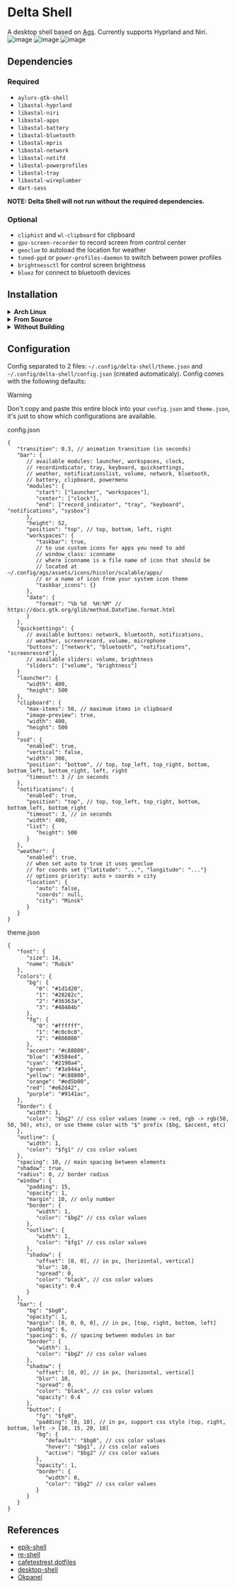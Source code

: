 # Delta Shell

A desktop shell based on [Ags](https://github.com/Aylur/ags). Currently supports Hyprland and Niri.
![image](https://i.imgur.com/Y6stuGl.png)
![image](https://i.imgur.com/hBdbgCe.png)
![image](https://i.imgur.com/tUD8NLv.png)

## Dependencies

### Required

- `aylurs-gtk-shell`
- `libastal-hyprland`
- `libastal-niri`
- `libastal-apps`
- `libastal-battery`
- `libastal-bluetooth`
- `libastal-mpris`
- `libastal-network`
- `libastal-notifd`
- `libastal-powerprofiles`
- `libastal-tray`
- `libastal-wireplumber`
- `dart-sass`

**NOTE: Delta Shell will not run without the required dependencies.**

### Optional

- `cliphist` and `wl-clipboard` for clipboard
- `gpu-screen-recorder` to record screen from control center
- `geoclue` to autoload the location for weather
- `tuned-ppd` or `power-profiles-daemon` to switch between power profiles
- `brightnessctl` for control screen brightness
- `bluez` for connect to bluetooth devices

## Installation

<details>
<summary><b>Arch Linux</b></summary>

1. Installation dependencies and delta-shell

```bash
yay -S delta-shell-git libastal-niri-git aylurs-gtk-shell-git libastal-meta brightnessctl dart-sass fd bluez tuned-ppd cliphist gpu-screen-recorder wl-clipboard
```

2. Run and usage with command

```bash
delta-shell
```

</details>

<details>
<summary><b>From Source</b></summary>

1. Build the delta-shell

```bash
git clone https://github.com/Sinomor/delta-shell.git
cd delta-shell
meson setup build
meson install -C build
```

2. Run and usage with command

```bash
delta-shell
```

</details>

<details>
<summary><b>Without Building</b></summary>

1. Clone and run

```bash
git clone https://github.com/Sinomor/delta-shell.git
cd delta-shell
./run-dev.sh
```

2. Usage with command

```bash
astal -i delta-shell *command*
```

</details>

## Configuration

Config separated to 2 files: `~/.config/delta-shell/theme.json` and `~/.config/delta-shell/config.json` (created automaticaly).
Config comes with the following defaults:

> [!WARNING]
> Don't copy and paste this entire block into your `config.json` and `theme.json`, it's just to show which configurations are available.

config.json

```
{
   "transition": 0.3, // animation transition (in seconds)
   "bar": {
      // available modules: launcher, workspaces, clock,
      // recordindicator, tray, keyboard, quicksettings,
      // weather, notificationslist, volume, network, bluetooth,
      // battery, clipboard, powermenu
      "modules": {
         "start": ["launcher", "workspaces"],
         "center": ["clock"],
         "end": ["record_indicator", "tray", "keyboard", "notifications", "sysbox"]
      },
      "height": 52,
      "position": "top", // top, bottom, left, right
      "workspaces": {
         "taskbar": true,
         // to use custom icons for apps you need to add
         // window_class: iconname
         // where iconname is a file name of icon that should be
         // located at ~/.config/ags/assets/icons/hicolor/scalable/apps/
         // or a name of icon from your system icon theme
         "taskbar_icons": {}
      },
      "date": {
         "format": "%b %d  %H:%M" // https://docs.gtk.org/glib/method.DateTime.format.html
      }
   },
   "quicksettings": {
      // available buttons: network, bluetooth, notifications,
      // weather, screenrecord, volume, microphone
      "buttons": ["network", "bluetooth", "notifications", "screenrecord"],
      // available sliders: volume, brightness
      "sliders": ["volume", "brightness"]
   }
   "launcher": {
      "width": 400,
      "height": 500
   },
   "clipboard": {
      "max-items": 50, // maximum items in clipboard
      "image-preview": true,
      "width": 400,
      "height": 500
   }
   "osd": {
      "enabled": true,
      "vertical": false,
      "width": 300,
      "position": "bottom", // top, top_left, top_right, bottom, bottom_left, bottom_right, left, right
      "timeout": 3 // in seconds
   },
   "notifications": {
      "enabled": true,
      "position": "top", // top, top_left, top_right, bottom, bottom_left, bottom_right
      "timeout": 3, // in seconds
      "width": 400,
      "list": {
         "height": 500
      }
   },
   "weather": {
      "enabled": true,
      // when set auto to true it uses geoclue
      // for coords set {"latitude": "...", "longitude": "..."}
      // options priority: auto > coords > city
      "location": {
         "auto": false,
         "coords": null,
         "city": "Minsk"
      }
   }
}
```

theme.json

```
{
   "font": {
      "size": 14,
      "name": "Rubik"
   },
   "colors": {
      "bg": {
         "0": "#1d1d20",
         "1": "#28282c",
         "2": "#36363a",
         "3": "#48484b"
      },
      "fg": {
         "0": "#ffffff",
         "1": "#c0c0c0",
         "2": "#808080"
      },
      "accent": "#c88800",
      "blue": "#3584e4",
      "cyan": "#2190a4",
      "green": "#3a944a",
      "yellow": "#c88800",
      "orange": "#ed5b00",
      "red": "#e62d42",
      "purple": "#9141ac",
   },
   "border": {
      "width": 1,
      "color": "$bg2" // css color values (name -> red, rgb -> rgb(50, 50, 50), etc), or use theme color with "$" prefix ($bg, $accent, etc)
   },
   "outline": {
      "width": 1,
      "color": "$fg1" // css color values
   },
   "spacing": 10, // main spacing between elements
   "shadow": true,
   "radius": 0, // border radius
   "window": {
      "padding": 15,
      "opacity": 1,
      "margin": 10, // only number
      "border": {
         "width": 1,
         "color": "$bg2" // css color values
      },
      "outline": {
         "width": 1,
         "color": "$fg1" // css color values
      },
      "shadow": {
         "offset": [0, 0], // in px, [horizontal, vertical]
         "blur": 10,
         "spread": 0,
         "color": "black", // css color values
         "opacity": 0.4
      }
   },
   "bar": {
      "bg": "$bg0",
      "opacity": 1,
      "margin": [0, 0, 0, 0], // in px, [top, right, bottom, left]
      "padding": 6,
      "spacing": 6, // spacing between modules in bar
      "border": {
         "width": 1,
         "color": "$bg2" // css color values
      },
      "shadow": {
         "offset": [0, 0], // in px, [horizontal, vertical]
         "blur": 10,
         "spread": 0,
         "color": "black", // css color values
         "opacity": 0.4
      },
      "button": {
         "fg": "$fg0",
         "padding": [0, 10], // in px, support css style (top, right, bottom, left -> [10, 15, 20, 10]
         "bg": {
            "default": "$bg0", // css color values
            "hover": "$bg1", // css color values
            "active": "$bg2" // css color values
         },
         "opacity": 1,
         "border": {
            "width": 0,
            "color": "$bg2" // css color values
         }
      }
   }
}
```

## References

- [epik-shell](https://github.com/ezerinz/epik-shell/)
- [re-shell](https://github.com/ReStranger/re-shell)
- [cafetestrest dotfiles](https://github.com/cafetestrest/nixos)
- [desktop-shell](https://github.com/Mabi19/desktop-shell)
- [Okpanel](https://github.com/JohnOberhauser/OkPanel)
